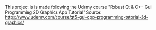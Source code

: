This project is is made following the Udemy course "Robust Qt & C++ Gui Programming 2D Graphics App Tutorial"
Source: https://www.udemy.com/course/qt5-gui-cpp-programming-tutorial-2d-graphics/
